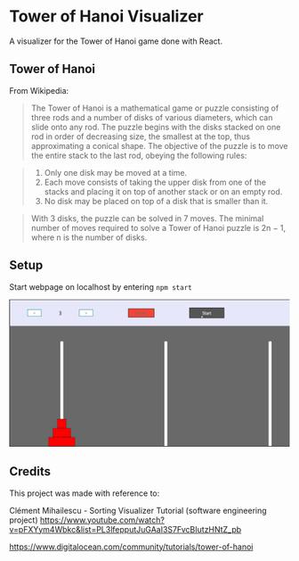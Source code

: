 # Tower of Hanoi Visualizer

A visualizer for the Tower of Hanoi game done with React.

## Tower of Hanoi

From Wikipedia:

> The Tower of Hanoi is a mathematical game or puzzle consisting of three rods and a number of disks of various diameters, which can slide onto any rod. The puzzle begins with the disks stacked on one rod in order of decreasing size, the smallest at the top, thus approximating a conical shape. The objective of the puzzle is to move the entire stack to the last rod, obeying the following rules:

>  1. Only one disk may be moved at a time.
>  2. Each move consists of taking the upper disk from one of the stacks and placing it on top of another stack or on an empty rod.
>  3. No disk may be placed on top of a disk that is smaller than it.

> With 3 disks, the puzzle can be solved in 7 moves. The minimal number of moves required to solve a Tower of Hanoi puzzle is 2n − 1, where n is the number of disks. 

## Setup

Start webpage on localhost by entering `npm start`

![Gif showcase of visualizer](/example.gif?raw=true "Gif showcase of virtualizer")

## Credits

This project was made with reference to:

  Clément Mihailescu - Sorting Visualizer Tutorial (software engineering project)
  https://www.youtube.com/watch?v=pFXYym4Wbkc&list=PL3lfepputJuGAaI3S7FvcBIutzHNtZ_pb
  
  https://www.digitalocean.com/community/tutorials/tower-of-hanoi
